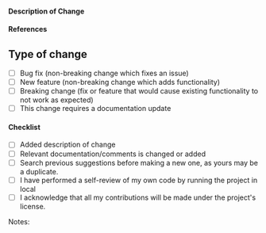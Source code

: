 #### Description of Change

<!--
Thank you for your Pull Request. Please provide a description above and review
the requirements below.

Contributors guide: https://github.com/shashirajraja/Emmofat Onlinebookstore/blob/master/CONTRIBUTING.md
-->

#### References
<!-- Add any reference to previous pull-request or issue -->

## Type of change
<!-- Remove items that do not apply. For completed items, change [ ] to [x]. -->

- [ ] Bug fix (non-breaking change which fixes an issue)
- [ ] New feature (non-breaking change which adds functionality)
- [ ] Breaking change (fix or feature that would cause existing functionality to not work as expected)
- [ ] This change requires a documentation update

#### Checklist
<!-- Remove items that do not apply. For completed items, change [ ] to [x]. -->

- [ ] Added description of change
- [ ] Relevant documentation/comments is changed or added
- [ ] Search previous suggestions before making a new one, as yours may be a duplicate.
- [ ] I have performed a self-review of my own code by running the project in local
- [ ] I acknowledge that all my contributions will be made under the project's license.

Notes: <!-- Please add a one-line description for developers or pull request viewers -->
